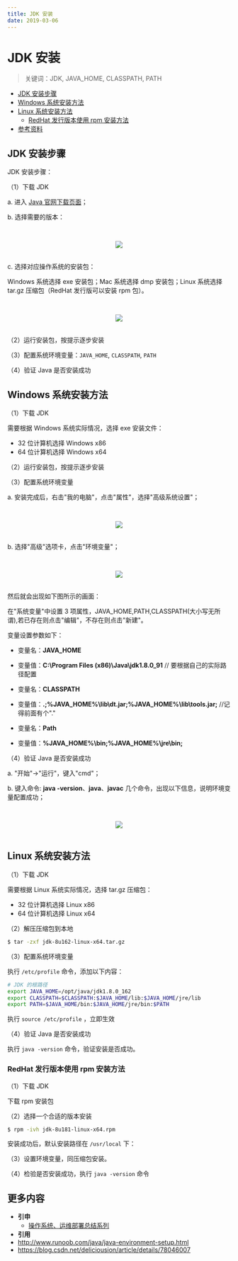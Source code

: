 ```yaml
---
title: JDK 安装
date: 2019-03-06
---
```


# JDK 安装

> 关键词：JDK, JAVA_HOME, CLASSPATH, PATH

<!-- TOC depthFrom:2 depthTo:3 -->

- [JDK 安装步骤](#jdk-安装步骤)
- [Windows 系统安装方法](#windows-系统安装方法)
- [Linux 系统安装方法](#linux-系统安装方法)
    - [RedHat 发行版本使用 rpm 安装方法](#redhat-发行版本使用-rpm-安装方法)
- [参考资料](#参考资料)

<!-- /TOC -->

## JDK 安装步骤

JDK 安装步骤：

（1）下载 JDK

a. 进入 [Java 官网下载页面](https://www.oracle.com/technetwork/java/javase/downloads/index.html)；

b. 选择需要的版本：

<br><div align="center"><img src="http://oyz7npk35.bkt.clouddn.com/images/20180920181010164121.png"/></div><br>

c. 选择对应操作系统的安装包：

Windows 系统选择 exe 安装包；Mac 系统选择 dmp 安装包；Linux 系统选择 tar.gz 压缩包（RedHat 发行版可以安装 rpm 包）。

<br><div align="center"><img src="http://oyz7npk35.bkt.clouddn.com/images/20180920181010164308.png"/></div><br>

（2）运行安装包，按提示逐步安装

（3）配置系统环境变量：`JAVA_HOME`, `CLASSPATH`, `PATH`

（4）验证 Java 是否安装成功

## Windows 系统安装方法

（1）下载 JDK

需要根据 Windows 系统实际情况，选择 exe 安装文件：

- 32 位计算机选择 Windows x86
- 64 位计算机选择 Windows x64

（2）运行安装包，按提示逐步安装

（3）配置系统环境变量

a. 安装完成后，右击"我的电脑"，点击"属性"，选择"高级系统设置"；

<br><div align="center"><img src="https://www.runoob.com/wp-content/uploads/2013/12/win-java1.png"/></div><br>

b. 选择"高级"选项卡，点击"环境变量"；

<br><div align="center"><img src="https://www.runoob.com/wp-content/uploads/2013/12/java-win2.png"/></div><br>

然后就会出现如下图所示的画面：

在"系统变量"中设置 3 项属性，JAVA_HOME,PATH,CLASSPATH(大小写无所谓),若已存在则点击"编辑"，不存在则点击"新建"。

变量设置参数如下：

- 变量名：**JAVA_HOME**
- 变量值：**C:\Program Files (x86)\Java\jdk1.8.0_91** // 要根据自己的实际路径配置

- 变量名：**CLASSPATH**
- 变量值：**.;%JAVA_HOME%\lib\dt.jar;%JAVA_HOME%\lib\tools.jar;** //记得前面有个"."

- 变量名：**Path**
- 变量值：**%JAVA_HOME%\bin;%JAVA_HOME%\jre\bin;**

（4）验证 Java 是否安装成功

a. "开始"->"运行"，键入"cmd"；

b. 键入命令: **java -version**、**java**、**javac** 几个命令，出现以下信息，说明环境变量配置成功；

<br><div align="center"><img src="https://www.runoob.com/wp-content/uploads/2013/12/java-win9.png"/></div><br>

## Linux 系统安装方法

（1）下载 JDK

需要根据 Linux 系统实际情况，选择 tar.gz 压缩包：

- 32 位计算机选择 Linux x86
- 64 位计算机选择 Linux x64

（2）解压压缩包到本地

```sh
$ tar -zxf jdk-8u162-linux-x64.tar.gz
```

（3）配置系统环境变量

执行 `/etc/profile` 命令，添加以下内容：

```sh
# JDK 的根路径
export JAVA_HOME=/opt/java/jdk1.8.0_162
export CLASSPATH=$CLASSPATH:$JAVA_HOME/lib:$JAVA_HOME/jre/lib
export PATH=$JAVA_HOME/bin:$JAVA_HOME/jre/bin:$PATH
```

执行 `source /etc/profile` ，立即生效

（4）验证 Java 是否安装成功

执行 `java -version` 命令，验证安装是否成功。

### RedHat 发行版本使用 rpm 安装方法

（1）下载 JDK

下载 rpm 安装包

（2）选择一个合适的版本安装

```sh
$ rpm -ivh jdk-8u181-linux-x64.rpm
```

安装成功后，默认安装路径在 `/usr/local` 下：

（3）设置环境变量，同压缩包安装。

（4）检验是否安装成功，执行 `java -version` 命令

## 更多内容

- **引申**
  - [操作系统、运维部署总结系列](https://github.com/dunwu/OS)
- **引用**
- http://www.runoob.com/java/java-environment-setup.html
- https://blog.csdn.net/deliciousion/article/details/78046007
